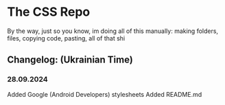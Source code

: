 # The CSS Repo
By the way, just so you know, im doing all of this manually: making folders, files, copying code, pasting, all of that shi

<h2>Changelog: (Ukrainian Time)</h2>
<h3>28.09.2024</h3>
Added Google (Android Developers) stylesheets
Added README.md
